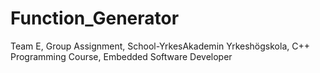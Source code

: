 # Function_Generator
Team E, Group Assignment, School-YrkesAkademin Yrkeshögskola, C++ Programming Course, Embedded Software Developer 
